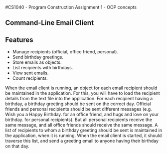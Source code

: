 #CS1040 - Program Construction Assignment 1 - OOP concepts
## Command-Line Email Client

## Features
- Manage recipients (official, office friend, personal).
- Send birthday greetings.
- Store emails as objects.
- List recipients with birthdays.
- View sent emails.
- Count recipients.

When the email client is running, an object for each email recipient should be maintained in the application. For this, you will have to load the recipient details from the text file into the application. For each recipient having a birthday, a birthday greeting should be sent on the correct day. Official friends and personal recipients should be sent different messages (e.g. Wish you a Happy Birthday. <your name> for an office friend, and hugs and love on your birthday. <your name> for personal recipients). But all personal recipients receive the same message, and all office friends should receive the same message.  A list of recipients to whom a birthday greeting should be sent is maintained in the application, when it is running. When the email client is started, it should traverse this list, and send a greeting email to anyone having their birthday on that day.
